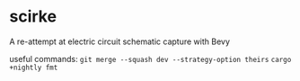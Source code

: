 # scirke
A re-attempt at electric circuit schematic capture with Bevy

useful commands:
`git merge --squash dev --strategy-option theirs`
`cargo +nightly fmt`